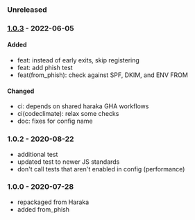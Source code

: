 
### Unreleased


### [1.0.3] - 2022-06-05

#### Added

- feat: instead of early exits, skip registering
- feat: add phish test
- feat(from_phish): check against SPF, DKIM, and ENV FROM

#### Changed

- ci: depends on shared haraka GHA workflows
- ci(codeclimate): relax some checks
- doc: fixes for config name


### 1.0.2 - 2020-08-22

- additional test
- updated test to newer JS standards
- don't call tests that aren't enabled in config (performance)


### 1.0.0 - 2020-07-28

- repackaged from Haraka
- added from_phish

[1.0.3]: https://github.com/haraka/haraka-plugin-headers/releases/tag/1.0.3
